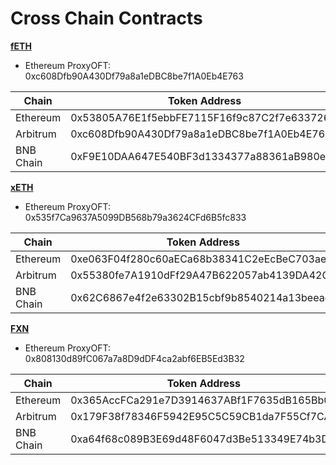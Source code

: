 # Cross Chain Contracts

[**fETH**](https://github.com/AladdinDAO/deployments/blob/main/deployments.mainnet.md#feth)

* Ethereum ProxyOFT: 0xc608Dfb90A430Df79a8a1eDBC8be7f1A0Eb4E763

| Chain     | Token Address                              |
| --------- | ------------------------------------------ |
| Ethereum  | 0x53805A76E1f5ebbFE7115F16f9c87C2f7e633726 |
| Arbitrum  | 0xc608Dfb90A430Df79a8a1eDBC8be7f1A0Eb4E763 |
| BNB Chain | 0xF9E10DAA647E540BF3d1334377a88361aB980e94 |

[**xETH**](https://github.com/AladdinDAO/deployments/blob/main/deployments.mainnet.md#xeth)

* Ethereum ProxyOFT: 0x535f7Ca9637A5099DB568b79a3624CFd6B5fc833

| Chain     | Token Address                              |
| --------- | ------------------------------------------ |
| Ethereum  | 0xe063F04f280c60aECa68b38341C2eEcBeC703ae2 |
| Arbitrum  | 0x55380fe7A1910dFf29A47B622057ab4139DA42C5 |
| BNB Chain | 0x62C6867e4f2e63302B15cbf9b8540214a13beeac |

[**FXN**](https://github.com/AladdinDAO/deployments/blob/main/deployments.mainnet.md#fxn)

* Ethereum ProxyOFT: 0x808130d89fC067a7a8D9dDF4ca2abf6EB5Ed3B32

| Chain     | Token Address                              |
| --------- | ------------------------------------------ |
| Ethereum  | 0x365AccFCa291e7D3914637ABf1F7635dB165Bb09 |
| Arbitrum  | 0x179F38f78346F5942E95C5C59CB1da7F55Cf7CAd |
| BNB Chain | 0xa64f68c089B3E69d48F6047d3Be513349E74b3De |
